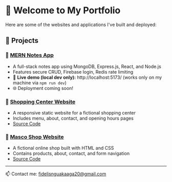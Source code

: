 # 👋 Welcome to My Portfolio

Here are some of the websites and applications I've built and deployed:

## 🚀 Projects

### 🔹 [MERN Notes App](https://github.com/fidelisnguakaaga20/mern-notes-app)
- A full-stack notes app using MongoDB, Express.js, React, and Node.js
- Features secure CRUD, Firebase login, Redis rate limiting
- 🔐 **Live demo (local dev only):** http://localhost:5173/ (works only on my machine via `npm run dev`)
- 🌐 Deployment coming soon!

### 🔹 [Shopping Center Website](https://fidelisnguakaaga20.github.io/shopping-center-website/)
- A responsive static website for a fictional shopping center
- Includes menu, about, contact, and opening hours pages  
- [Source Code](https://github.com/fidelisnguakaaga20/shopping-center-website)

### 🔹 [Masco Shop Website](https://fidelisnguakaaga20.github.io/masco-site/)
- A fictional online shop built with HTML and CSS
- Contains products, about, contact, and form navigation  
- [Source Code](https://github.com/fidelisnguakaaga20/masco-site)

---

📫 Contact me: fidelisnguakaaga20@gmail.com

